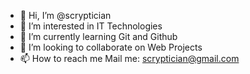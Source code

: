 - 👋 Hi, I’m @scryptician
- 👀 I’m interested in IT Technologies 
- 🌱 I’m currently learning Git and Github
- 💞️ I’m looking to collaborate on Web Projects
- 📫 How to reach me Mail me: scryptician@gmail.com

<!---
scryptician/scryptician is a ✨ special ✨ repository because its `README.md` (this file) appears on your GitHub profile.
You can click the Preview link to take a look at your changes.
--->
